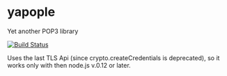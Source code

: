 # yapople
Yet another POP3 library

[![Build Status](https://travis-ci.org/agsh/onvif.png)](https://travis-ci.org/agsh/onvif)

Uses the last TLS Api (since crypto.createCredentials is deprecated),
so it works only with then node.js v.0.12 or later.